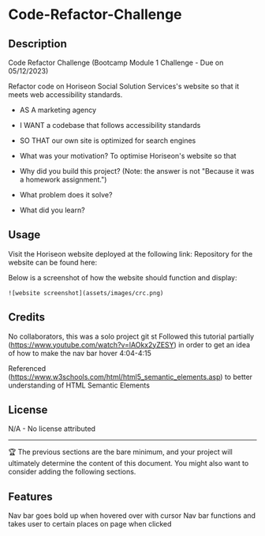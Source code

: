 # Code-Refactor-Challenge

## Description

Code Refactor Challenge (Bootcamp Module 1 Challenge - Due on 05/12/2023)

Refactor code on Horiseon Social Solution Services's website so that it meets web accessibility standards. 

- AS A marketing agency
- I WANT a codebase that follows accessibility standards
- SO THAT our own site is optimized for search engines

- What was your motivation? To optimise Horiseon's website so that 
- Why did you build this project? (Note: the answer is not "Because it was a homework assignment.")
- What problem does it solve?
- What did you learn?

## Usage

Visit the Horiseon website deployed at the following link: 
Repository for the website can be found here: 

Below is a screenshot of how the website should function and display:

    ![website screenshot](assets/images/crc.png)


## Credits

No collaborators, this was a solo project
git st
Followed this tutorial partially (https://www.youtube.com/watch?v=lAOkx2yZESY) in order to get an idea of how to make the nav bar hover 4:04-4:15

Referenced (https://www.w3schools.com/html/html5_semantic_elements.asp) to better understanding of HTML Semantic Elements

## License

N/A - No license attributed

---

🏆 The previous sections are the bare minimum, and your project will ultimately determine the content of this document. You might also want to consider adding the following sections.

## Features

Nav bar goes bold up when hovered over with cursor
Nav bar functions and takes user to certain places on page when clicked
